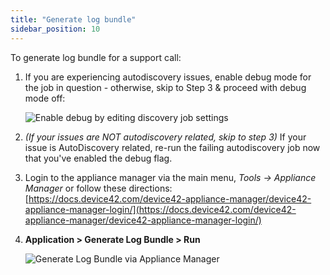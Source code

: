 ```yaml
---
title: "Generate log bundle"
sidebar_position: 10
---
```


To generate log bundle for a support call:

1. If you are experiencing autodiscovery issues, enable debug mode for the job in question - otherwise, skip to Step 3 & proceed with debug mode off:
    
    ![Enable debug by editing discovery job settings](/assets/images/edit_discovery_debug_hl-note.png)
2. _(If your issues are NOT autodiscovery related, skip to step 3)_ If your issue is AutoDiscovery related, re-run the failing autodiscovery job now that you've enabled the debug flag.
3. Login to the appliance manager via the main menu, _Tools -> Appliance Manager_ or follow these directions: [https://docs.device42.com/device42-appliance-manager/device42-appliance-manager-login/](https://docs.device42.com/device42-appliance-manager/device42-appliance-manager-login/)
4. **Application > Generate Log Bundle > Run**
    
    ![Generate Log Bundle via Appliance Manager](/assets/images/app-mgr_generate_log_bundle.png)
